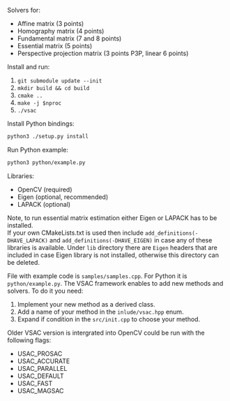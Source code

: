 Solvers for:
- Affine matrix (3 points)
- Homography matrix (4 points)
- Fundamental matrix (7 and 8 points)
- Essential matrix (5 points)
- Perspective projection matrix (3 points P3P, linear 6 points)

Install and run: 
1) ```git submodule update --init```
2) ```mkdir build && cd build```
3) ```cmake ..```
4) ```make -j $nproc```
5) ```./vsac```

Install Python bindings:
```bash
python3 ./setup.py install
```
Run Python example:
```bash
python3 python/example.py 
```

Libraries:
- OpenCV (required)
- Eigen (optional, recommended)
- LAPACK (optional)

Note, to run essential matrix estimation either Eigen or LAPACK has to be installed. \
If your own CMakeLists.txt is used then include `add_definitions(-DHAVE_LAPACK)` and `add_definitions(-DHAVE_EIGEN)` in case any of these libraries is available.
Under `lib` directory there are `Eigen` headers that are included in case Eigen library is not installed, otherwise this directory can be deleted.

File with example code is `samples/samples.cpp`. For Python it is `python/example.py`.
The VSAC framework enables to add new methods and solvers. To do it you need:
1) Implement your new method as a derived class.
2) Add a name of your method in the `inlude/vsac.hpp` enum. 
3) Expand if condition in the `src/init.cpp` to choose your method.

Older VSAC version is intergrated into OpenCV could be run with the following flags:
- USAC_PROSAC 
- USAC_ACCURATE
- USAC_PARALLEL
- USAC_DEFAULT
- USAC_FAST
- USAC_MAGSAC

